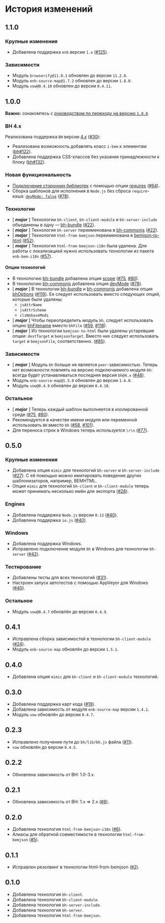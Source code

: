 История изменений
=================

1.1.0
-----

### Крупные изменения

* Добавлена поддержка `enb` версии `1.x` ([#125]).

### Зависимости

* Модуль `browserify@11.0.1` обновлен до версии `11.2.0`.
* Модуль `enb-source-map@1.7.2` обновлен до версии `1.8.0`.
* Модуль `vow@0.4.10` обновлен до версии `0.4.11`.

1.0.0
-----

**Важно:** ознакомтесь с [руководством по переходу на версию `1.0.0`](MIGRATION-1.md).

### BH 4.x

Реализована поддержка `BH` версии [4.x](https://github.com/bem/bh/releases/tag/v4.0.0) ([#30]):

* Реализована возможность добавлять класс `i-bem` к элементам ([bh#122]).
* Добавлена поддержка CSS-классов без указания принадлежности к блоку ([bh#132]).

### Новая функциональность

* [Подключение сторонних библиотек](README.md#Подключение-сторонних-библиотек) c помощью опции [requires](api.ru.md#requires) ([#64]).
* Сборка шаблонов для исполнения в `Node.js` без сброса `require`-кэша: [`devMode: false`](api.ru.md#devmode) ([#78]).

### Технологии

* [ __*major*__ ] Технологии `bh-client`, `bh-client-module` и `bh-server-include` объединены в одну — [bh-bundle](api.ru.md#bh-bundle) ([#22]).
* [ __*major*__ ] Технология `bh-server` переименована в [bh-commonjs](api.ru.md#bh-commonjs) ([#22]).
* [ __*major*__ ] Технология `html-from-bemjson` переименована в [bemjson-to-html](api.ru.md#bemjson-to-html) ([#52]).
* [ __*major*__ ] Технология `html-from-bemjson-i18n` была удалена. Для работы с локализацией нужно использовать технологии из пакета `enb-bem-i18n` ([#57]).

#### Опции технологий

* В технологию [bh-bundle](api.ru.md#bh-bundle) добавлена опция [scope](api.ru.md#scope) ([#75], [#80]).
* В технологию [bh-commonjs](api.ru.md#bh-commonjs) добавлена опция [devMode](api.ru.md#devmode) ([#78]).
* [ __*major*__ ] В технологии [bh-bundle](api.ru.md#bh-bundle) и [bh-commonjs](api.ru.md#bh-commonjs) добавлена опция [bhOptions](api.ru.md#bhoptions) ([#119]). Ее следует использовать вместо следующих опций, которые были удалены:
  * `jsAttrName`
  * `jsAttrScheme`
  * `clsNobaseMods`
* [ __*major*__ ] Чтобы переопределить модуль `bh`, следует использовать опцию [bhFilename](api.ru.md#bhfilename) вместо `bhFile` ([#59], [#118]).
* [ __*major*__ ] Из технологии `bemjson-to-html` были удалены устаревшие опции: `destTarget` и `bemjsonTarget`. Вместо них следует использовать `target` и `bemjsonFile`, соответственно. ([#85]).

### Зависимости

* [ __*major*__ ] Модуль `bh` больше не является `peer`-зависимостью. Теперь нет возможности повлиять на версию подключаемого модуля `bh`: всегда будет устанавливаться последняя версия `bh@4.x` ([#48]).
* Модуль `enb-source-map@1.5.0` обновлен до версии `1.6.0`.
* Модуль `vow@0.4.9` обновлен до версии `0.4.10`.

### Остальное

* [ __*major*__ ] Теперь каждый шаблон выполняется в изолированной среде ([#75], [#80]).
* Рекомендуется в качестве имени модуля или переменной использовать `BH` вместо `bh` ([#58], [#101]).
* Для переноса строк в Windows теперь используется `\r\n` ([#77]).

0.5.0
-----

### Крупные изменения

* Добавлена опция `mimic` для технологий `bh-server` и `bh-server-include` ([#27]). С её помощью можно имитировать поведение других шаблонизаторов, например, BEMHTML.
* Опция `mimic` для технологий `bh-client` и `bh-client-module` теперь может принимать несколько имён для экспорта ([#28]).

### Engines

* Добавлена поддержка `Node.js` версии `0.12` ([#40]).
* Добавлена поддержка `io.js` ([#40]).

### Windows

* Добавлена поддержка Windows.
* Исправлено подключение модуля `bh` в Windows для технологии `bh-server` ([#42]).

### Тестирование

* Добавлены тесты для всех технологий ([#31]).
* Настроен запуск автотестов с помощью AppVeyor для Windows ([#40]).

### Остальное

* Модуль `vow@0.4.7` обновлён до версии `0.4.9`.

0.4.1
-----

* Исправлена сборка зависимостей в технологии `bh-client-module` ([#24]).
* Модуль `enb-source-map` обновлён до версии `1.5.1`.

0.4.0
-----

* Добавлена опция `mimic` для `bh-client` и `bh-client-module` технологий.

0.3.0
-----

* Добавлена поддержка карт кода ([#19]).
* Добавлена зависимость от модуля `enb-source-map` версии `1.4.1`.
* Модуль `vow` обновлён до версии `0.4.7`.

0.2.3
-----
* Исправлено получение пути до `bh/lib/bh.js` файла ([#11]).
* `vow` обновлён до версии `0.4.5`.

0.2.2
-----

* Обновлена зависимость от BH: 1.0-3.x.

0.2.1
-----

* Обновлена зависимость от BH: 1.x => 2.x ([#8]).

0.2.0
-----

* Добавлена технология `html-from-bemjson-i18n` ([#6]).
* Алиасы для обратной совместимости в технологии `html-from-bemjson` ([#5]).

0.1.1
-----
* Исправлен резолвинг в технологии html-from-bemjson ([#2]).

0.1.0
-----

* Добавлена технология `bh-client`.
* Добавлена технология `bh-client-module`.
* Добавлена технология `bh-server-include`.
* Добавлена технология `bh-server`.
* Добавлена технология `html-from-bemjson`.

[bh#145]: https://github.com/bem/bh/pull/145
[bh#132]: https://github.com/bem/bh/pull/132
[bh#122]: https://github.com/bem/bh/pull/122
[bh#115]: https://github.com/bem/bh/pull/115
[bh#96]: https://github.com/bem/bh/pull/96

[#125]: https://github.com/enb-bem/enb-bh/pull/125
[#119]: https://github.com/enb-bem/enb-bh/issues/119
[#118]: https://github.com/enb-bem/enb-bh/issues/118
[#101]: https://github.com/enb-bem/enb-bh/issues/101
[#85]: https://github.com/enb-bem/enb-bh/issues/85
[#80]: https://github.com/enb-bem/enb-bh/issues/80
[#77]: https://github.com/enb-bem/enb-bh/issues/77
[#75]: https://github.com/enb-bem/enb-bh/issues/75
[#78]: https://github.com/enb-bem/enb-bh/issues/78
[#66]: https://github.com/enb-bem/enb-bh/issues/66
[#64]: https://github.com/enb-bem/enb-bh/issues/64
[#59]: https://github.com/enb-bem/enb-bh/issues/59
[#58]: https://github.com/enb-bem/enb-bh/pull/58
[#57]: https://github.com/enb-bem/enb-bh/issues/57
[#52]: https://github.com/enb-bem/enb-bh/issues/52
[#51]: https://github.com/enb-bem/enb-bh/issues/51
[#50]: https://github.com/enb-bem/enb-bh/issues/50
[#49]: https://github.com/enb-bem/enb-bh/issues/49
[#48]: https://github.com/enb-bem/enb-bh/pull/48
[#42]: https://github.com/enb-bem/enb-bh/issues/42
[#40]: https://github.com/enb-bem/enb-bh/pull/40
[#31]: https://github.com/enb-bem/enb-bh/issues/31
[#30]: https://github.com/enb-bem/enb-bh/issues/30
[#28]: https://github.com/enb-bem/enb-bh/pull/28
[#27]: https://github.com/enb-bem/enb-bh/issues/27
[#26]: https://github.com/enb-bem/enb-bh/issues/26
[#24]: https://github.com/enb-bem/enb-bh/pull/24
[#22]: https://github.com/enb-bem/enb-bh/issues/22
[#19]: https://github.com/enb-bem/enb-bh/pull/19
[#11]: https://github.com/enb-bem/enb-bh/issues/11
[#8]: https://github.com/enb-bem/enb-bh/pull/8
[#6]: https://github.com/enb-bem/enb-bh/pull/6
[#5]: https://github.com/enb-bem/enb-bh/pull/5
[#2]: https://github.com/enb-bem/enb-bh/pull/2
